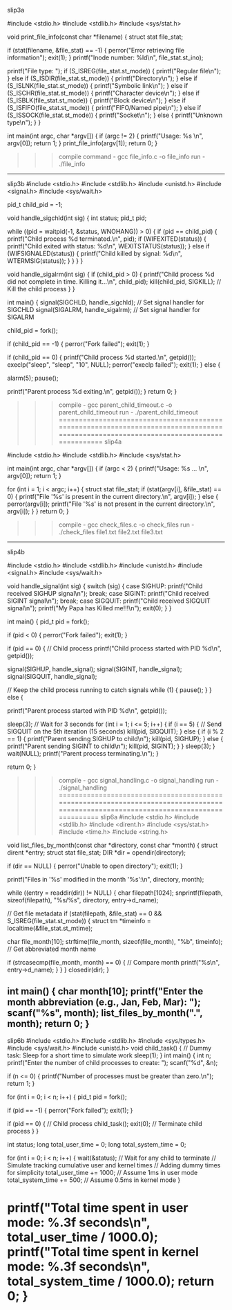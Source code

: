 slip3a

#include <stdio.h>
#include <stdlib.h>
#include <sys/stat.h>

void print_file_info(const char *filename) {
struct stat file_stat;

if (stat(filename, &file_stat) == -1) {
perror("Error retrieving file information");
exit(1);
}
printf("Inode number: %ld\n", file_stat.st_ino);

printf("File type: ");
if (S_ISREG(file_stat.st_mode)) {
printf("Regular file\n");
} else if (S_ISDIR(file_stat.st_mode)) {
printf("Directory\n");
} else if (S_ISLNK(file_stat.st_mode)) {
printf("Symbolic link\n");
} else if (S_ISCHR(file_stat.st_mode)) {
printf("Character device\n");
} else if (S_ISBLK(file_stat.st_mode)) {
printf("Block device\n");
} else if (S_ISFIFO(file_stat.st_mode)) {
printf("FIFO/Named pipe\n");
} else if (S_ISSOCK(file_stat.st_mode)) {
printf("Socket\n");
} else {
printf("Unknown type\n");
}
}

int main(int argc, char *argv[]) {
if (argc != 2) {
printf("Usage: %s <filename>\n", argv[0]);
return 1;
}
print_file_info(argv[1]);
return 0;
}


>>> compile command - gcc file_info.c -o file_info
>>>run - ./file_info <filename>
--------------------------------------------------------------------------------------------------------------------------------------
slip3b
#include <stdio.h>
#include <stdlib.h>
#include <unistd.h>
#include <signal.h>
#include <sys/wait.h>

pid_t child_pid = -1;

void handle_sigchld(int sig) {
int status;
pid_t pid;


while ((pid = waitpid(-1, &status, WNOHANG)) > 0) {
if (pid == child_pid) {
printf("Child process %d terminated.\n", pid);
if (WIFEXITED(status)) {
printf("Child exited with status: %d\n", WEXITSTATUS(status));
} else if (WIFSIGNALED(status)) {
printf("Child killed by signal: %d\n", WTERMSIG(status));
}
}
}
}

void handle_sigalrm(int sig) {
if (child_pid > 0) {
printf("Child process %d did not complete in time. Killing it...\n", child_pid);
kill(child_pid, SIGKILL); // Kill the child process
}
}

int main() {
signal(SIGCHLD, handle_sigchld); // Set signal handler for SIGCHLD
signal(SIGALRM, handle_sigalrm); // Set signal handler for SIGALRM

child_pid = fork();

if (child_pid == -1) {
perror("Fork failed");
exit(1);
}

if (child_pid == 0) {
printf("Child process %d started.\n", getpid());
execlp("sleep", "sleep", "10", NULL); 
perror("execlp failed"); 
exit(1);
} else {

alarm(5);
pause();

printf("Parent process %d exiting.\n", getpid());
}
return 0;
}


>>>compile - gcc parent_child_timeout.c -o parent_child_timeout
>>>run - ./parent_child_timeout
======================================================================================================================================
slip4a

#include <stdio.h>
#include <stdlib.h>
#include <sys/stat.h>

int main(int argc, char *argv[]) {
if (argc < 2) {
printf("Usage: %s <file1> <file2> ... <fileN>\n", argv[0]);
return 1;
}

for (int i = 1; i < argc; i++) {
struct stat file_stat;
if (stat(argv[i], &file_stat) == 0) {
printf("File '%s' is present in the current directory.\n", argv[i]);
} else {
perror(argv[i]);
printf("File '%s' is not present in the current directory.\n", argv[i]);
}
}
 return 0;
}


>>>compile - gcc check_files.c -o check_files
>>>run - ./check_files file1.txt file2.txt file3.txt
----------------------------------------------------------------------------------------------------------------------------------
slip4b

#include <stdio.h>
#include <stdlib.h>
#include <unistd.h>
#include <signal.h>
#include <sys/wait.h>

void handle_signal(int sig) {
switch (sig) {
case SIGHUP:
printf("Child received SIGHUP signal\n");
break;
case SIGINT:
printf("Child received SIGINT signal\n");
break;
case SIGQUIT:
printf("Child received SIGQUIT signal\n");
printf("My Papa has Killed me!!!\n");
exit(0);
}
}

int main() {
pid_t pid = fork();

if (pid < 0) {
perror("Fork failed");
exit(1);
}

if (pid == 0) {
// Child process
printf("Child process started with PID %d\n", getpid());

signal(SIGHUP, handle_signal);
signal(SIGINT, handle_signal);
signal(SIGQUIT, handle_signal);

// Keep the child process running to catch signals
while (1) {
pause();
}
} else {

printf("Parent process started with PID %d\n", getpid());

sleep(3); // Wait for 3 seconds
for (int i = 1; i <= 5; i++) {
if (i == 5) {
// Send SIGQUIT on the 5th iteration (15 seconds)
kill(pid, SIGQUIT);
} else {
if (i % 2 == 1) {
printf("Parent sending SIGHUP to child\n");
kill(pid, SIGHUP);
} else {
printf("Parent sending SIGINT to child\n");
kill(pid, SIGINT);
}
}
sleep(3); 
}
wait(NULL);
printf("Parent process terminating.\n");
}

return 0;
}


>>>compile - gcc signal_handling.c -o signal_handling
>>>run - ./signal_handling
=====================================================================================================================================
slip6a
#include <stdio.h>
#include <stdlib.h>
#include <dirent.h>
#include <sys/stat.h>
#include <time.h>
#include <string.h>

void list_files_by_month(const char *directory, const char *month) {
    struct dirent *entry;
    struct stat file_stat;
    DIR *dir = opendir(directory);

if (dir == NULL) {
perror("Unable to open directory");
exit(1);
}

printf("Files in '%s' modified in the month '%s':\n", directory, month);

while ((entry = readdir(dir)) != NULL) {
char filepath[1024];
snprintf(filepath, sizeof(filepath), "%s/%s", directory, entry->d_name);

// Get file metadata
if (stat(filepath, &file_stat) == 0 && S_ISREG(file_stat.st_mode)) {
struct tm *timeinfo = localtime(&file_stat.st_mtime);

char file_month[10];
strftime(file_month, sizeof(file_month), "%b", timeinfo); // Get abbreviated month name

if (strcasecmp(file_month, month) == 0) { // Compare month
 printf("%s\n", entry->d_name);
}
}
}
closedir(dir);
}

int main() {
char month[10];
printf("Enter the month abbreviation (e.g., Jan, Feb, Mar): ");
scanf("%s", month);
list_files_by_month(".", month);
return 0;
}
--------------------------------------------------------------------------------------------------------------------------------------
slip6b
#include <stdio.h>
#include <stdlib.h>
#include <sys/types.h>
#include <sys/wait.h>
#include <unistd.h>
void child_task() {
    // Dummy task: Sleep for a short time to simulate work
    sleep(1);
}
int main() {
int n;
printf("Enter the number of child processes to create: ");
scanf("%d", &n);

if (n <= 0) {
printf("Number of processes must be greater than zero.\n");
return 1;
}

for (int i = 0; i < n; i++) {
pid_t pid = fork();

if (pid == -1) {
perror("Fork failed");
exit(1);
}

if (pid == 0) {
// Child process
child_task();
            exit(0); // Terminate child process
        }
    }

int status;
long total_user_time = 0;
long total_system_time = 0;

    
for (int i = 0; i < n; i++) {
wait(&status); // Wait for any child to terminate
// Simulate tracking cumulative user and kernel times
// Adding dummy times for simplicity
total_user_time += 1000;  // Assume 1ms in user mode
total_system_time += 500; // Assume 0.5ms in kernel mode
}

printf("Total time spent in user mode: %.3f seconds\n", total_user_time / 1000.0);
printf("Total time spent in kernel mode: %.3f seconds\n", total_system_time / 1000.0);
return 0;
}
======================================================================================================================================
